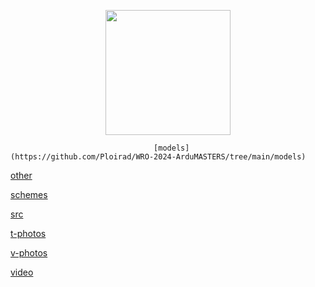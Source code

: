 <p align="center">
  <img width="200" height="200" src="https://github.com/Ploirad/WRO-2024-ArduMASTERS/assets/148375115/122c7233-1e41-4727-894d-9d810f12458b">
</p>

                                    [models](https://github.com/Ploirad/WRO-2024-ArduMASTERS/tree/main/models)

[other](https://github.com/Ploirad/WRO-2024-ArduMASTERS/tree/main/other)

[schemes](https://github.com/Ploirad/WRO-2024-ArduMASTERS/tree/main/schemes)

[src](https://github.com/Ploirad/WRO-2024-ArduMASTERS/tree/main/src)

[t-photos](https://github.com/Ploirad/WRO-2024-ArduMASTERS/tree/main/t-photos)

[v-photos](https://github.com/Ploirad/WRO-2024-ArduMASTERS/tree/main/v-photos)

[video](https://github.com/Ploirad/WRO-2024-ArduMASTERS/tree/main/video)
